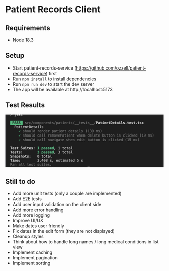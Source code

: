 # Patient Records Client

## Requirements

- Node 18.3

## Setup

- Start patient-records-service (https://github.com/ozzell/patient-records-service) first
- Run `npm install` to install dependencies
- Run `npm run dev` to start the dev server
- The app will be available at http://localhost:5173

## Test Results

![alt text](passed_test_cases.png)

## Still to do

- Add more unit tests (only a couple are implemented)
- Add E2E tests
- Add user input validation on the client side
- Add more error handling
- Add more logging
- Improve UI/UX
- Make dates user friendly
- Fix dates in the edit form (they are not displayed)
- Cleanup styles
- Think about how to handle long names / long medical conditions in list view
- Implement caching
- Implement pagination
- Implement sorting
